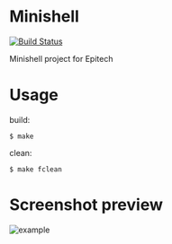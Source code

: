 # Minishell
[![Build Status](https://travis-ci.com/JosephVidal/Minishell.svg?branch=master)](https://travis-ci.com/JosephVidal/Minishell)

Minishell project for Epitech

# Usage
build:
```
$ make
```

clean:
```
$ make fclean
```


# Screenshot preview
![example](http://image.noelshack.com/fichiers/2018/21/1/1526897085-minishell.png)
